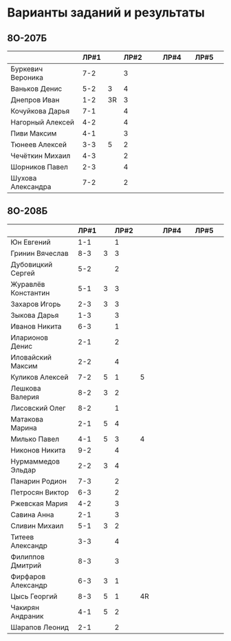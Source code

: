 # Варианты заданий и результаты

## 8О-207Б
|                     | ЛР#1 |   | ЛР#2 |   |   | ЛР#4 |   | ЛР#5 |   |
|---------------------|------|---|------|---|---|------|---|------|---|
| Буркевич Вероника   | 7-2  |   |  3   |   |   |      |   |      |   |
| Ваньков Денис       | 5-2  | 3 |  4   |   |   |      |   |      |   |
| Днепров Иван        | 1-2  | 3R|  3   |   |   |      |   |      |   |
| Кочуйкова Дарья     | 7-1  |   |  4   |   |   |      |   |      |   |
| Нагорный Алексей    | 4-2  |   |  4   |   |   |      |   |      |   |
| Пиви Максим         | 4-1  |   |  3   |   |   |      |   |      |   |
| Тюнеев Алексей      | 3-3  | 5 |  2   |   |   |      |   |      |   |
| Чечёткин Михаил     | 4-3  |   |  2   |   |   |      |   |      |   |
| Шорников Павел      | 2-3  |   |  4   |   |   |      |   |      |   |
| Шухова Александра   | 7-2  |   |  2   |   |   |      |   |      |   |

## 8О-208Б
|                     | ЛР#1 |   | ЛР#2 |   |   | ЛР#4 |   | ЛР#5 |   |
|---------------------|------|---|------|---|---|------|---|------|---|
| Юн Евгений          | 1-1  |   |  1   |   |   |      |   |      |   |
| Гринин Вячеслав     | 8-3  | 3 |  3   |   |   |      |   |      |   |
| Дубовицкий Сергей   | 5-2  |   |  2   |   |   |      |   |      |   |
| Журавлёв Константин | 5-1  | 3 |  3   |   |   |      |   |      |   |
| Захаров Игорь       | 2-3  | 3 |  3   |   |   |      |   |      |   |
| Зыкова Дарья        | 1-3  |   |  3   |   |   |      |   |      |   |
| Иванов Никита       | 6-3  |   |  1   |   |   |      |   |      |   |
| Иларионов Денис     | 2-1  |   |  2   |   |   |      |   |      |   |
| Иловайский Максим   | 2-2  |   |  4   |   |   |      |   |      |   |
| Куликов Алексей     | 7-2  | 5 |  1   | 5 |   |      |   |      |   |
| Лешкова Валерия     | 8-2  | 3 |  2   |   |   |      |   |      |   |
| Лисовский Олег      | 8-2  |   |  1   |   |   |      |   |      |   |
| Матакова Марина     | 2-1  | 5 |  4   |   |   |      |   |      |   |
| Милько Павел        | 4-1  | 5 |  3   | 4 |   |      |   |      |   |
| Никонов Никита      | 9-2  |   |  4   |   |   |      |   |      |   |
| Нурмаммедов Эльдар  | 2-2  | 3 |  4   |   |   |      |   |      |   |
| Панарин Родион      | 7-3  |   |  2   |   |   |      |   |      |   |
| Петросян Виктор     | 6-3  |   |  2   |   |   |      |   |      |   |
| Ржевская Мария      | 4-2  |   |  3   |   |   |      |   |      |   |
| Савина Анна         | 2-1  |   |  3   |   |   |      |   |      |   |
| Сливин Михаил       | 5-1  | 3 |  2   |   |   |      |   |      |   |
| Титеев Александр    | 3-3  |   |  4   |   |   |      |   |      |   |
| Филиппов Дмитрий    | 8-3  |   |  3   |   |   |      |   |      |   |
| Фирфаров Александр  | 6-3  | 3 |  1   |   |   |      |   |      |   |
| Цысь Георгий        | 8-3  | 5 |  1   | 4R|   |      |   |      |   |
| Чакирян Андраник    | 4-1  | 5 |  2   |   |   |      |   |      |   |
| Шарапов Леонид      | 2-1  |   |  2   |   |   |      |   |      |   |
